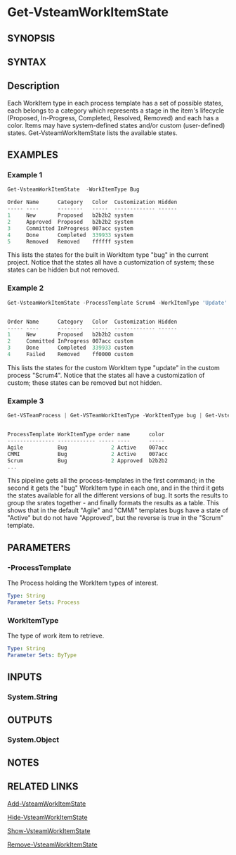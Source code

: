 <!-- #include "./common/header.md" -->

# Get-VsteamWorkItemState

## SYNOPSIS

<!-- #include "./synopsis/Get-VsteamWorkItemState.md" -->

## SYNTAX

## Description

Each WorkItem type in each process template has a set of possible states, each belongs to a category which represents a stage in the item's lifecycle (Proposed, In-Progress, Completed, Resolved, Removed) and each has a color. Items may have system-defined states and/or custom (user-defined) states. Get-VsteamWorkItemState lists the available states.


## EXAMPLES

### Example 1

```powershell
Get-VsteamWorkItemState  -WorkItemType Bug

Order Name      Category   Color  Customization Hidden
----- ----      --------   -----  ------------- ------
1     New       Proposed   b2b2b2 system
2     Approved  Proposed   b2b2b2 system
3     Committed InProgress 007acc system
4     Done      Completed  339933 system
5     Removed   Removed    ffffff system
```

This lists the states for the built in WorkItem type "bug" in the current project.
Notice that the states all have a customization of system; these states can be hidden but not removed.

### Example 2

```powershell
Get-VsteamWorkItemState -ProcessTemplate Scrum4 -WorkItemType 'Update'


Order Name      Category   Color  Customization Hidden
----- ----      --------   -----  ------------- ------
1     New       Proposed   b2b2b2 custom
2     Committed InProgress 007acc custom
3     Done      Completed  339933 custom
4     Failed    Removed    ff0000 custom
```

This lists the states for the custom WorkItem type "update" in the custom process "Scrum4".
Notice that the states all have a customization of custom; these states can be removed but not hidden.

### Example 3

```powershell
Get-VSTeamProcess | Get-VSTeamWorkItemType -WorkItemType bug | Get-VsteamWorkItemState | Sort-object name,processtemplate|  Format-table ProcessTemplate,WorkItemType,Order,name,Color -AutoSize


ProcessTemplate WorkItemType order name      color
--------------- ------------ ----- ----      -----
Agile           Bug              2 Active    007acc
CMMI            Bug              2 Active    007acc
Scrum           Bug              2 Approved  b2b2b2
...
```

This pipeline gets all the process-templates in the first command; in the second it gets the "bug" WorkItem type in each one, and in the third it gets the states available for all the different versions of bug. It sorts the results to group the srates together - and finally formats the results as a table.
This shows that in the default "Agile" and "CMMI" templates bugs have a state of "Active" but do not have "Approved", but the reverse is true in the "Scrum" template.


## PARAMETERS

### -ProcessTemplate

The Process holding the WorkItem types of interest.

```yaml
Type: String
Parameter Sets: Process
```

### WorkItemType

The type of work item to retrieve.

```yaml
Type: String
Parameter Sets: ByType
```

## INPUTS

### System.String

## OUTPUTS

### System.Object

## NOTES

<!-- #include "./common/prerequisites.md" -->

## RELATED LINKS

<!-- #include "./common/related.md" -->
[Add-VsteamWorkItemState](Add-VsteamWorkItemState.md)

[Hide-VsteamWorkItemState](Hide-VsteamWorkItemState.md)

[Show-VsteamWorkItemState](Show-VsteamWorkItemState.md)

[Remove-VsteamWorkItemState](Remove-VsteamWorkItemState.md)
